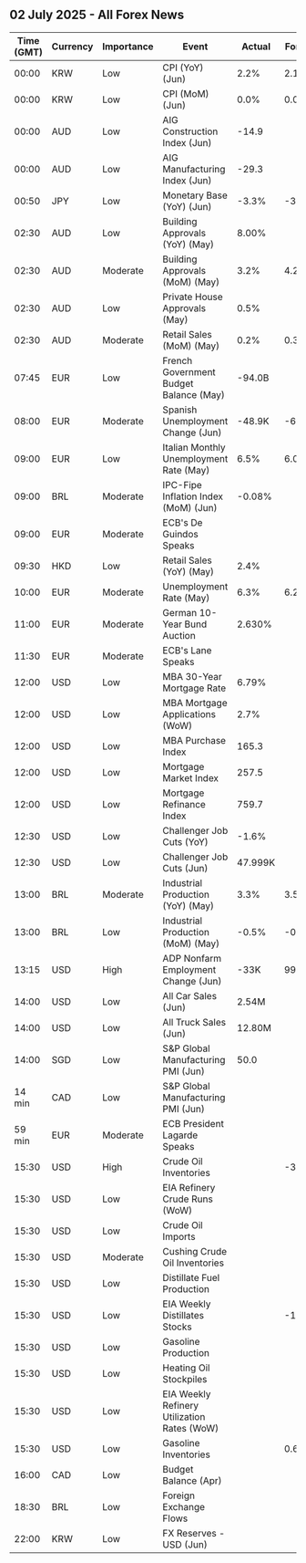 ## 02 July 2025 - All Forex News

| Time (GMT) | Currency | Importance | Event | Actual | Forecast | Previous |
|------|----------|------------|-------|--------|----------|----------|
| 00:00 | KRW | Low | CPI (YoY) (Jun) | 2.2% | 2.1% | 1.9% |
| 00:00 | KRW | Low | CPI (MoM) (Jun) | 0.0% | 0.0% | -0.1% |
| 00:00 | AUD | Low | AIG Construction Index (Jun) | -14.9 |  | -6.4 |
| 00:00 | AUD | Low | AIG Manufacturing Index (Jun) | -29.3 |  | -23.5 |
| 00:50 | JPY | Low | Monetary Base (YoY) (Jun) | -3.3% | -3.5% | -3.4% |
| 02:30 | AUD | Low | Building Approvals (YoY) (May) | 8.00% |  | 5.50% |
| 02:30 | AUD | Moderate | Building Approvals (MoM) (May) | 3.2% | 4.2% | -4.1% |
| 02:30 | AUD | Low | Private House Approvals (May) | 0.5% |  | 5.9% |
| 02:30 | AUD | Moderate | Retail Sales (MoM) (May) | 0.2% | 0.3% | 0.0% |
| 07:45 | EUR | Low | French Government Budget Balance (May) | -94.0B |  | -69.3B |
| 08:00 | EUR | Moderate | Spanish Unemployment Change (Jun) | -48.9K | -69.5K | -57.8K |
| 09:00 | EUR | Low | Italian Monthly Unemployment Rate (May) | 6.5% | 6.0% | 6.1% |
| 09:00 | BRL | Moderate | IPC-Fipe Inflation Index (MoM) (Jun) | -0.08% |  | 0.27% |
| 09:00 | EUR | Moderate | ECB's De Guindos Speaks |  |  |  |
| 09:30 | HKD | Low | Retail Sales (YoY) (May) | 2.4% |  | -2.3% |
| 10:00 | EUR | Moderate | Unemployment Rate (May) | 6.3% | 6.2% | 6.2% |
| 11:00 | EUR | Moderate | German 10-Year Bund Auction | 2.630% |  | 2.540% |
| 11:30 | EUR | Moderate | ECB's Lane Speaks |  |  |  |
| 12:00 | USD | Low | MBA 30-Year Mortgage Rate | 6.79% |  | 6.88% |
| 12:00 | USD | Low | MBA Mortgage Applications (WoW) | 2.7% |  | 1.1% |
| 12:00 | USD | Low | MBA Purchase Index | 165.3 |  | 165.2 |
| 12:00 | USD | Low | Mortgage Market Index | 257.5 |  | 250.8 |
| 12:00 | USD | Low | Mortgage Refinance Index | 759.7 |  | 713.4 |
| 12:30 | USD | Low | Challenger Job Cuts (YoY) | -1.6% |  | 47.0% |
| 12:30 | USD | Low | Challenger Job Cuts (Jun) | 47.999K |  | 93.816K |
| 13:00 | BRL | Moderate | Industrial Production (YoY) (May) | 3.3% | 3.5% | -0.5% |
| 13:00 | BRL | Low | Industrial Production (MoM) (May) | -0.5% | -0.5% | -0.2% |
| 13:15 | USD | High | ADP Nonfarm Employment Change (Jun) | -33K | 99K | 29K |
| 14:00 | USD | Low | All Car Sales (Jun) | 2.54M |  | 2.60M |
| 14:00 | USD | Low | All Truck Sales (Jun) | 12.80M |  | 13.01M |
| 14:00 | SGD | Low | S&P Global Manufacturing PMI (Jun) | 50.0 |  | 49.7 |
| 14 min | CAD | Low | S&P Global Manufacturing PMI (Jun) |  |  | 46.1 |
| 59 min | EUR | Moderate | ECB President Lagarde Speaks |  |  |  |
| 15:30 | USD | High | Crude Oil Inventories |  | -3.500M | -5.836M |
| 15:30 | USD | Low | EIA Refinery Crude Runs (WoW) |  |  | 0.125M |
| 15:30 | USD | Low | Crude Oil Imports |  |  | 0.531M |
| 15:30 | USD | Moderate | Cushing Crude Oil Inventories |  |  | -0.464M |
| 15:30 | USD | Low | Distillate Fuel Production |  |  | -0.185M |
| 15:30 | USD | Low | EIA Weekly Distillates Stocks |  | -1.650M | -4.066M |
| 15:30 | USD | Low | Gasoline Production |  |  | 0.008M |
| 15:30 | USD | Low | Heating Oil Stockpiles |  |  | -0.716M |
| 15:30 | USD | Low | EIA Weekly Refinery Utilization Rates (WoW) |  |  | 1.5% |
| 15:30 | USD | Low | Gasoline Inventories |  | 0.660M | -2.075M |
| 16:00 | CAD | Low | Budget Balance (Apr) |  |  | -23.88B |
| 18:30 | BRL | Low | Foreign Exchange Flows |  |  | -1.787B |
| 22:00 | KRW | Low | FX Reserves - USD (Jun) |  |  | 404.60B |
